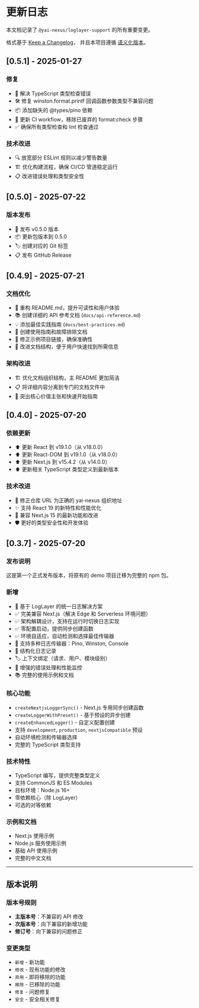 # 更新日志

本文档记录了 `@yai-nexus/loglayer-support` 的所有重要变更。

格式基于 [Keep a Changelog](https://keepachangelog.com/zh-CN/1.0.0/)，
并且本项目遵循 [语义化版本](https://semver.org/lang/zh-CN/)。

## [0.5.1] - 2025-01-27

### 修复
- 🔧 解决 TypeScript 类型检查错误
- 🛠️ 修复 winston.format.printf 回调函数参数类型不兼容问题
- 📦 添加缺失的 @types/pino 依赖
- 🚀 更新 CI workflow，移除已废弃的 format:check 步骤
- ✅ 确保所有类型检查和 lint 检查通过

### 技术改进
- 🔍 放宽部分 ESLint 规则以减少警告数量
- 🏗️ 优化构建流程，确保 CI/CD 管道稳定运行
- 📋 改进错误处理和类型安全性

## [0.5.0] - 2025-07-22

### 版本发布
- 🚀 发布 v0.5.0 版本
- 📦 更新包版本到 0.5.0
- 🏷️ 创建对应的 Git 标签
- 📋 发布 GitHub Release

## [0.4.9] - 2025-07-21

### 文档优化
- 📝 重构 README.md，提升可读性和用户体验
- 📚 创建详细的 API 参考文档 (`docs/api-reference.md`)
- 💡 添加最佳实践指南 (`docs/best-practices.md`)
- 🔧 创建使用指南和故障排除文档
- 🔗 修正示例项目链接，确保准确性
- 📖 改进文档结构，便于用户快速找到所需信息

### 架构改进
- 🏗️ 优化文档组织结构，主 README 更加简洁
- 📋 将详细内容分离到专门的文档文件中
- 🎯 突出核心价值主张和快速开始指南

## [0.4.0] - 2025-07-20

### 依赖更新
- ⬆️ 更新 React 到 v19.1.0（从 v18.0.0）
- ⬆️ 更新 React-DOM 到 v19.1.0（从 v18.0.0）
- ⬆️ 更新 Next.js 到 v15.4.2（从 v14.0.0）
- ⬆️ 更新相关 TypeScript 类型定义到最新版本

### 技术改进
- 🔧 修正仓库 URL 为正确的 yai-nexus 组织地址
- ✨ 支持 React 19 的新特性和性能优化
- 🚀 兼容 Next.js 15 的最新功能和改进
- 🛡️ 更好的类型安全性和开发体验

## [0.3.7] - 2025-07-20

### 发布说明
这是第一个正式发布版本，将原有的 demo 项目迁移为完整的 npm 包。

### 新增
- 🎉 基于 LogLayer 的统一日志解决方案
- ✅ 完美兼容 Next.js（解决 Edge 和 Serverless 环境问题）
- ✅ 架构解耦设计，支持在运行时切换日志实现
- ✅ 零配置启动，提供同步创建函数
- ✅ 环境自适应，自动检测和选择最佳传输器
- 🔧 支持多种日志传输器：Pino, Winston, Console
- 📝 结构化日志记录
- 🏷️ 上下文绑定（请求、用户、模块级别）
- 🚨 增强的错误处理和性能监控
- 📚 完整的使用示例和文档

### 核心功能
- `createNextjsLoggerSync()` - Next.js 专用同步创建函数
- `createLoggerWithPreset()` - 基于预设的异步创建
- `createEnhancedLogger()` - 自定义配置创建
- 支持 `development`, `production`, `nextjsCompatible` 预设
- 自动环境检测和传输器选择
- 完整的 TypeScript 类型支持

### 技术特性
- TypeScript 编写，提供完整类型定义
- 支持 CommonJS 和 ES Modules
- 目标环境：Node.js 16+
- 零依赖核心（除 LogLayer）
- 可选的对等依赖

### 示例和文档
- Next.js 使用示例
- Node.js 服务使用示例
- 基础 API 使用示例
- 完整的中文文档

---

## 版本说明

### 版本号规则
- **主版本号**：不兼容的 API 修改
- **次版本号**：向下兼容的新增功能
- **修订号**：向下兼容的问题修正

### 变更类型
- `新增` - 新功能
- `修改` - 现有功能的修改
- `弃用` - 即将移除的功能
- `移除` - 已移除的功能
- `修复` - 问题修复
- `安全` - 安全相关修复